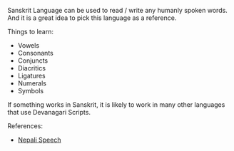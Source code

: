 Sanskrit Language can be used to read / write any humanly spoken words.
And it is a great idea to pick this language as a reference.

Things to learn:

* Vowels
* Consonants
* Conjuncts
* Diacritics
* Ligatures
* Numerals
* Symbols

If something works in Sanskrit, it is likely to work in many other languages that use Devanagari Scripts.

References:

 * [Nepali Speech](https://nepalispeech.com/)

